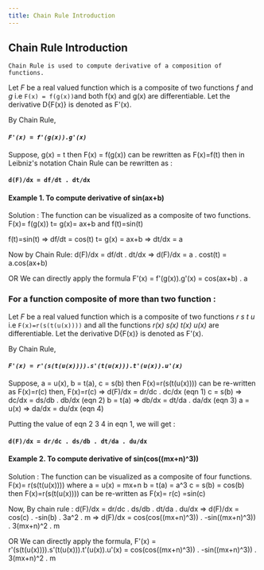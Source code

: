 ```yaml
---
title: Chain Rule Introduction
---
```

## Chain Rule Introduction

`Chain Rule is used to compute derivative of a composition of functions.`

Let _F_ be a real valued function which is a composite of two functions _f_ and _g_  i.e `F(x) = f(g(x))`and both f(x) and g(x) are differentiable.
Let the derivative D{F(x)} is denoted as F'(x).

By Chain Rule, 
#### _`F'(x) = f'(g(x)).g'(x)`_

Suppose, g(x) = t then F(x) = f(g(x)) can be rewritten as F(x)=f(t)
then in Leibniz's notation Chain Rule can be rewritten as : 
#### `d(F)/dx = df/dt . dt/dx`



#### Example 1.   To compute derivative of sin(ax+b)

Solution : The function can be visualized as a composite of two functions. F(x)= f(g(x))
t= g(x)= ax+b  and f(t)=sin(t)

f(t)=sin(t) => df/dt = cos(t)
t= g(x) = ax+b => dt/dx = a

Now by Chain Rule: 
d(F)/dx = df/dt . dt/dx
=> d(F)/dx = a . cost(t) = a.cos(ax+b)

OR 
We can directly apply the formula F'(x) = f'(g(x)).g'(x) = cos(ax+b) . a


### For a function composite of more than two function :

Let _F_ be a real valued function which is a composite of two functions _r s t u_  i.e `F(x)=r(s(t(u(x))))` and all the functions _r(x) s(x) t(x) u(x)_ are differentiable.
Let the derivative D{F(x)} is denoted as F'(x).

By Chain Rule, 
#### _`F'(x) = r'(s(t(u(x)))).s'(t(u(x))).t'(u(x)).u'(x)`_

Suppose, a = u(x), b = t(a), c = s(b) then F(x)=r(s(t(u(x)))) can be re-written as F(x)=r(c) 
then, F(x)=r(c) => d(F)/dx = dr/dc . dc/dx                 (eqn 1)
c = s(b) => dc/dx = ds/db . db/dx                          (eqn 2)
b = t(a) => db/dx = dt/da . da/dx                          (eqn 3)
a = u(x) => da/dx = du/dx                                  (eqn 4)

Putting the value of eqn 2 3 4 in eqn 1, we will get :

#### `d(F)/dx = dr/dc . ds/db . dt/da . du/dx`


#### Example 2.   To compute derivative of sin(cos((mx+n)^3))

Solution : The function can be visualized as a composite of four functions. F(x)= r(s(t(u(x))))
where a = u(x) = mx+n
b = t(a) = a^3 
c = s(b) = cos(b) then F(x)=r(s(t(u(x)))) can be re-written as F(x)= r(c) =sin(c) 

Now, By chain rule :
d(F)/dx = dr/dc . ds/db . dt/da . du/dx
=> d(F)/dx = cos(c) . -sin(b) . 3a^2 . m
=> d(F)/dx = cos(cos((mx+n)^3)) . -sin((mx+n)^3)) . 3(mx+n)^2 . m

OR 
We can directly apply the formula, 
F'(x) = r'(s(t(u(x)))).s'(t(u(x))).t'(u(x)).u'(x) = cos(cos((mx+n)^3)) . -sin((mx+n)^3)) . 3(mx+n)^2 . m
